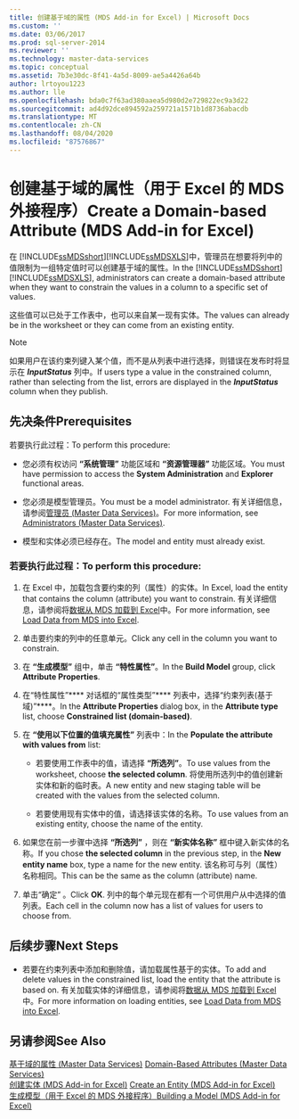 ```yaml
---
title: 创建基于域的属性 (MDS Add-in for Excel) | Microsoft Docs
ms.custom: ''
ms.date: 03/06/2017
ms.prod: sql-server-2014
ms.reviewer: ''
ms.technology: master-data-services
ms.topic: conceptual
ms.assetid: 7b3e30dc-8f41-4a5d-8009-ae5a4426a64b
author: lrtoyou1223
ms.author: lle
ms.openlocfilehash: bda0c7f63ad380aaea5d980d2e729822ec9a3d22
ms.sourcegitcommit: ad4d92dce894592a259721a1571b1d8736abacdb
ms.translationtype: MT
ms.contentlocale: zh-CN
ms.lasthandoff: 08/04/2020
ms.locfileid: "87576867"
---
```

# <a name="create-a-domain-based-attribute-mds-add-in-for-excel"></a><span data-ttu-id="7eaad-102">创建基于域的属性（用于 Excel 的 MDS 外接程序）</span><span class="sxs-lookup"><span data-stu-id="7eaad-102">Create a Domain-based Attribute (MDS Add-in for Excel)</span></span>
  <span data-ttu-id="7eaad-103">在 [!INCLUDE[ssMDSshort](../../includes/ssmdsshort-md.md)][!INCLUDE[ssMDSXLS](../../includes/ssmdsxls-md.md)]中，管理员在想要将列中的值限制为一组特定值时可以创建基于域的属性。</span><span class="sxs-lookup"><span data-stu-id="7eaad-103">In the [!INCLUDE[ssMDSshort](../../includes/ssmdsshort-md.md)][!INCLUDE[ssMDSXLS](../../includes/ssmdsxls-md.md)], administrators can create a domain-based attribute when they want to constrain the values in a column to a specific set of values.</span></span>  
  
 <span data-ttu-id="7eaad-104">这些值可以已处于工作表中，也可以来自某一现有实体。</span><span class="sxs-lookup"><span data-stu-id="7eaad-104">The values can already be in the worksheet or they can come from an existing entity.</span></span>  
  
> [!NOTE]  
>  <span data-ttu-id="7eaad-105"> 如果用户在该约束列键入某个值，而不是从列表中进行选择，则错误在发布时将显示在 **$InputStatus$** 列中。</span><span class="sxs-lookup"><span data-stu-id="7eaad-105">If users type a value in the constrained column, rather than selecting from the list, errors are displayed in the **$InputStatus$** column when they publish.</span></span>  
  
## <a name="prerequisites"></a><span data-ttu-id="7eaad-106">先决条件</span><span class="sxs-lookup"><span data-stu-id="7eaad-106">Prerequisites</span></span>  
 <span data-ttu-id="7eaad-107">若要执行此过程：</span><span class="sxs-lookup"><span data-stu-id="7eaad-107">To perform this procedure:</span></span>  
  
-   <span data-ttu-id="7eaad-108">您必须有权访问 **“系统管理”** 功能区域和 **“资源管理器”** 功能区域。</span><span class="sxs-lookup"><span data-stu-id="7eaad-108">You must have permission to access the **System Administration** and **Explorer** functional areas.</span></span>  
  
-   <span data-ttu-id="7eaad-109">您必须是模型管理员。</span><span class="sxs-lookup"><span data-stu-id="7eaad-109">You must be a model administrator.</span></span> <span data-ttu-id="7eaad-110">有关详细信息，请参阅[管理员 &#40;Master Data Services&#41;](../administrators-master-data-services.md)。</span><span class="sxs-lookup"><span data-stu-id="7eaad-110">For more information, see [Administrators &#40;Master Data Services&#41;](../administrators-master-data-services.md).</span></span>  
  
-   <span data-ttu-id="7eaad-111">模型和实体必须已经存在。</span><span class="sxs-lookup"><span data-stu-id="7eaad-111">The model and entity must already exist.</span></span>  
  
### <a name="to-perform-this-procedure"></a><span data-ttu-id="7eaad-112">若要执行此过程：</span><span class="sxs-lookup"><span data-stu-id="7eaad-112">To perform this procedure:</span></span>  
  
1.  <span data-ttu-id="7eaad-113">在 Excel 中，加载包含要约束的列（属性）的实体。</span><span class="sxs-lookup"><span data-stu-id="7eaad-113">In Excel, load the entity that contains the column (attribute) you want to constrain.</span></span> <span data-ttu-id="7eaad-114">有关详细信息，请参阅将[数据从 MDS 加载到 Excel](export-data-to-excel-from-master-data-services.md)中。</span><span class="sxs-lookup"><span data-stu-id="7eaad-114">For more information, see [Load Data from MDS into Excel](export-data-to-excel-from-master-data-services.md).</span></span>  
  
2.  <span data-ttu-id="7eaad-115">单击要约束的列中的任意单元。</span><span class="sxs-lookup"><span data-stu-id="7eaad-115">Click any cell in the column you want to constrain.</span></span>  
  
3.  <span data-ttu-id="7eaad-116">在 **“生成模型”** 组中，单击 **“特性属性”**。</span><span class="sxs-lookup"><span data-stu-id="7eaad-116">In the **Build Model** group, click **Attribute Properties**.</span></span>  
  
4.  <span data-ttu-id="7eaad-117">在“特性属性”\*\*\*\* 对话框的“属性类型”\*\*\*\* 列表中，选择“约束列表(基于域)”\*\*\*\*。</span><span class="sxs-lookup"><span data-stu-id="7eaad-117">In the **Attribute Properties** dialog box, in the **Attribute type** list, choose **Constrained list (domain-based)**.</span></span>  
  
5.  <span data-ttu-id="7eaad-118">在 **“使用以下位置的值填充属性”** 列表中：</span><span class="sxs-lookup"><span data-stu-id="7eaad-118">In the **Populate the attribute with values from** list:</span></span>  
  
    -   <span data-ttu-id="7eaad-119">若要使用工作表中的值，请选择 **“所选列”**。</span><span class="sxs-lookup"><span data-stu-id="7eaad-119">To use values from the worksheet, choose **the selected column**.</span></span> <span data-ttu-id="7eaad-120">将使用所选列中的值创建新实体和新的临时表。</span><span class="sxs-lookup"><span data-stu-id="7eaad-120">A new entity and new staging table will be created with the values from the selected column.</span></span>  
  
    -   <span data-ttu-id="7eaad-121">若要使用现有实体中的值，请选择该实体的名称。</span><span class="sxs-lookup"><span data-stu-id="7eaad-121">To use values from an existing entity, choose the name of the entity.</span></span>  
  
6.  <span data-ttu-id="7eaad-122">如果您在前一步骤中选择 **“所选列”** ，则在 **“新实体名称”** 框中键入新实体的名称。</span><span class="sxs-lookup"><span data-stu-id="7eaad-122">If you chose **the selected column** in the previous step, in the **New entity name** box, type a name for the new entity.</span></span> <span data-ttu-id="7eaad-123">该名称可与列（属性）名称相同。</span><span class="sxs-lookup"><span data-stu-id="7eaad-123">This can be the same as the column (attribute) name.</span></span>  
  
7.  <span data-ttu-id="7eaad-124">单击“确定”  。</span><span class="sxs-lookup"><span data-stu-id="7eaad-124">Click **OK**.</span></span> <span data-ttu-id="7eaad-125">列中的每个单元现在都有一个可供用户从中选择的值列表。</span><span class="sxs-lookup"><span data-stu-id="7eaad-125">Each cell in the column now has a list of values for users to choose from.</span></span>  
  
## <a name="next-steps"></a><span data-ttu-id="7eaad-126">后续步骤</span><span class="sxs-lookup"><span data-stu-id="7eaad-126">Next Steps</span></span>  
  
-   <span data-ttu-id="7eaad-127">若要在约束列表中添加和删除值，请加载属性基于的实体。</span><span class="sxs-lookup"><span data-stu-id="7eaad-127">To add and delete values in the constrained list, load the entity that the attribute is based on.</span></span> <span data-ttu-id="7eaad-128">有关加载实体的详细信息，请参阅将[数据从 MDS 加载到 Excel](export-data-to-excel-from-master-data-services.md)中。</span><span class="sxs-lookup"><span data-stu-id="7eaad-128">For more information on loading entities, see [Load Data from MDS into Excel](export-data-to-excel-from-master-data-services.md).</span></span>  
  
## <a name="see-also"></a><span data-ttu-id="7eaad-129">另请参阅</span><span class="sxs-lookup"><span data-stu-id="7eaad-129">See Also</span></span>  
 <span data-ttu-id="7eaad-130">[基于域的属性 &#40;Master Data Services&#41;](../domain-based-attributes-master-data-services.md) </span><span class="sxs-lookup"><span data-stu-id="7eaad-130">[Domain-Based Attributes &#40;Master Data Services&#41;](../domain-based-attributes-master-data-services.md) </span></span>  
 <span data-ttu-id="7eaad-131">[创建实体 &#40;MDS Add-in for Excel&#41;](create-an-entity-mds-add-in-for-excel.md) </span><span class="sxs-lookup"><span data-stu-id="7eaad-131">[Create an Entity &#40;MDS Add-in for Excel&#41;](create-an-entity-mds-add-in-for-excel.md) </span></span>  
 [<span data-ttu-id="7eaad-132">生成模型（用于 Excel 的 MDS 外接程序）</span><span class="sxs-lookup"><span data-stu-id="7eaad-132">Building a Model &#40;MDS Add-in for Excel&#41;</span></span>](building-a-model-mds-add-in-for-excel.md)  
  
  
